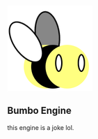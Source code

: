 ![](https://github.com/velddev/BumboEngine/blob/master/Logo/logo_small.png) 
## Bumbo Engine
this engine is a joke lol.
